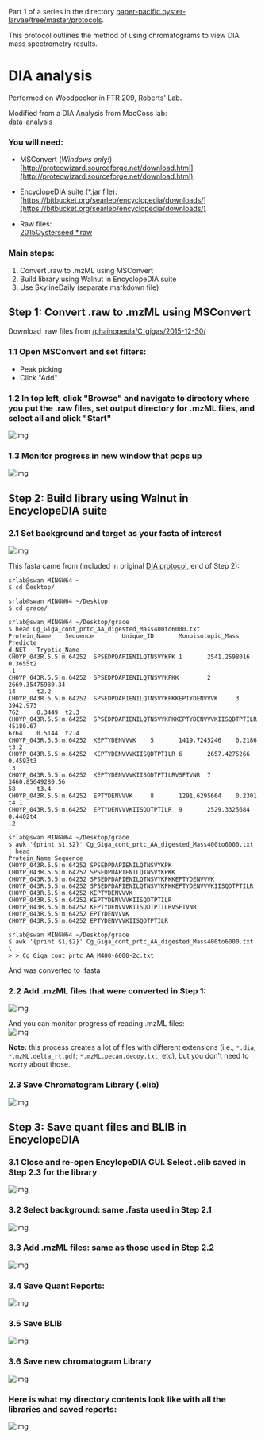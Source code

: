 Part 1 of a series in the directory [paper-pacific.oyster-larvae/tree/master/protocols](https://github.com/grace-ac/paper-pacific.oyster-larvae/tree/master/protocols). 

This protocol outlines the method of using chromatograms to view DIA mass spectrometry results. 

# DIA analysis
Performed on Woodpecker in FTR 209, Roberts' Lab. 

Modified from a DIA Analysis from MacCoss lab:      
[data-analysis](https://docs.google.com/document/d/1Vr3wE7Z8eJVenUWgbxJ3CmXxCoNiba_HYQXh7sNce_k/edit)

### You will need:
- MSConvert (_Windows only!_)    
[http://proteowizard.sourceforge.net/download.html](http://proteowizard.sourceforge.net/download.html)
- EncyclopeDIA suite (*.jar file):     
[https://bitbucket.org/searleb/encyclopedia/downloads/](https://bitbucket.org/searleb/encyclopedia/downloads/)  

- Raw files:        
[2015Oysterseed *.raw](http://owl.fish.washington.edu/phainopepla/C_gigas/2015-12-30/)

### Main steps:
1. Convert .raw to .mzML using MSConvert
2. Build library using Walnut in EncyclopeDIA suite
3. Use SkylineDaily (separate markdown file) 

## Step 1: Convert .raw to .mzML using MSConvert

Download .raw files from [/phainopepla/C_gigas/2015-12-30/](http://owl.fish.washington.edu/phainopepla/C_gigas/2015-12-30/)

### 1.1 Open MSConvert and set filters:     
- Peak picking     
- Click "Add"     

### 1.2 In top left, click "Browse" and navigate to directory where you put the .raw files, set output directory for .mzML files, and select all and click "Start"      
![img](https://github.com/RobertsLab/project-pacific.oyster-larvae/blob/master/DIA_2015/images/EncyclopeDIA-images/01-MSconvert.PNG)

### 1.3 Monitor progress in new window that pops up     
![img](https://github.com/RobertsLab/project-pacific.oyster-larvae/blob/master/DIA_2015/images/EncyclopeDIA-images/02-converting-to-mzML.PNG)

## Step 2: Build library using Walnut in EncyclopeDIA suite      

### 2.1 Set background and target as your fasta of interest       
![img](https://github.com/RobertsLab/project-pacific.oyster-larvae/blob/master/DIA_2015/images/EncyclopeDIA-images/03-walnut-add-background.PNG)    

This fasta came from (included in original [DIA protocol](https://github.com/RobertsLab/resources/blob/master/protocols/DIA-data-Analyses.md), end of Step 2):    
```
srlab@swan MINGW64 ~
$ cd Desktop/

srlab@swan MINGW64 ~/Desktop
$ cd grace/

srlab@swan MINGW64 ~/Desktop/grace
$ head Cg_Giga_cont_prtc_AA_digested_Mass400to6000.txt
Protein_Name    Sequence        Unique_ID       Monoisotopic_Mass       Predicte
d_NET   Tryptic_Name
CHOYP_043R.5.5|m.64252  SPSEDPDAPIENILQTNSVYKPK 1       2541.2598016    0.3655t2
.1
CHOYP_043R.5.5|m.64252  SPSEDPDAPIENILQTNSVYKPKK        2       2669.35475980.34
14      t2.2
CHOYP_043R.5.5|m.64252  SPSEDPDAPIENILQTNSVYKPKKEPTYDENVVVK     3       3942.973
762     0.3449  t2.3
CHOYP_043R.5.5|m.64252  SPSEDPDAPIENILQTNSVYKPKKEPTYDENVVVKIISQDTPTILR  45180.67
6764    0.5144  t2.4
CHOYP_043R.5.5|m.64252  KEPTYDENVVVK    5       1419.7245246    0.2186  t3.2
CHOYP_043R.5.5|m.64252  KEPTYDENVVVKIISQDTPTILR 6       2657.4275266    0.4593t3
.3
CHOYP_043R.5.5|m.64252  KEPTYDENVVVKIISQDTPTILRVSFTVNR  7       3460.85649280.56
58      t3.4
CHOYP_043R.5.5|m.64252  EPTYDENVVVK     8       1291.6295664    0.2301  t4.1
CHOYP_043R.5.5|m.64252  EPTYDENVVVKIISQDTPTILR  9       2529.3325684    0.4402t4
.2

srlab@swan MINGW64 ~/Desktop/grace
$ awk '{print $1,$2}' Cg_Giga_cont_prtc_AA_digested_Mass400to6000.txt | head
Protein_Name Sequence
CHOYP_043R.5.5|m.64252 SPSEDPDAPIENILQTNSVYKPK
CHOYP_043R.5.5|m.64252 SPSEDPDAPIENILQTNSVYKPKK
CHOYP_043R.5.5|m.64252 SPSEDPDAPIENILQTNSVYKPKKEPTYDENVVVK
CHOYP_043R.5.5|m.64252 SPSEDPDAPIENILQTNSVYKPKKEPTYDENVVVKIISQDTPTILR
CHOYP_043R.5.5|m.64252 KEPTYDENVVVK
CHOYP_043R.5.5|m.64252 KEPTYDENVVVKIISQDTPTILR
CHOYP_043R.5.5|m.64252 KEPTYDENVVVKIISQDTPTILRVSFTVNR
CHOYP_043R.5.5|m.64252 EPTYDENVVVK
CHOYP_043R.5.5|m.64252 EPTYDENVVVKIISQDTPTILR

srlab@swan MINGW64 ~/Desktop/grace
$ awk '{print $1,$2}' Cg_Giga_cont_prtc_AA_digested_Mass400to6000.txt \
> > Cg_Giga_cont_prtc_AA_M400-6000-2c.txt
```
And was converted to .fasta 

### 2.2 Add .mzML files that were converted in Step 1:    
![img](https://github.com/RobertsLab/project-pacific.oyster-larvae/blob/master/DIA_2015/images/EncyclopeDIA-images/04-walnut-add-mzml.PNG)   

And you can monitor progress of reading .mzML files:    
![img](https://github.com/RobertsLab/project-pacific.oyster-larvae/blob/master/DIA_2015/images/EncyclopeDIA-images/05-read-mzml-progres.PNG)

**Note:** this process creates a lot of files with different extensions (i.e., `*.dia`; `*.mzML.delta_rt.pdf`; `*.mzML.pecan.decoy.txt`; etc), but you don't need to worry about those. 

### 2.3 Save Chromatogram Library (.elib)     
![img](https://github.com/RobertsLab/project-pacific.oyster-larvae/blob/master/DIA_2015/images/EncyclopeDIA-images/06-save-chroma-lib.PNG)

## Step 3: Save quant files and BLIB in EncyclopeDIA     
### 3.1 Close and re-open EncylopeDIA GUI. Select .elib saved in Step 2.3 for the library        
![img](https://github.com/RobertsLab/project-pacific.oyster-larvae/blob/master/DIA_2015/images/EncyclopeDIA-images/07-select-elib.PNG)

### 3.2 Select background: same .fasta used in Step 2.1         
![img](https://github.com/RobertsLab/project-pacific.oyster-larvae/blob/master/DIA_2015/images/EncyclopeDIA-images/08-select-background-fasta.PNG)

### 3.3 Add .mzML files: same as those used in Step 2.2       
![img](https://github.com/RobertsLab/project-pacific.oyster-larvae/blob/master/DIA_2015/images/EncyclopeDIA-images/09-add-mzML.PNG)

### 3.4 Save Quant Reports:     
![img](https://github.com/RobertsLab/project-pacific.oyster-larvae/blob/master/DIA_2015/images/EncyclopeDIA-images/11-save-quant-reports.PNG)

### 3.5 Save BLIB      
![img](https://github.com/RobertsLab/project-pacific.oyster-larvae/blob/master/DIA_2015/images/EncyclopeDIA-images/13-save-blib.PNG)

### 3.6 Save new chromatogram Library       
![img](https://github.com/RobertsLab/project-pacific.oyster-larvae/blob/master/DIA_2015/images/EncyclopeDIA-images/15-saving-chrom-lib2.PNG)

### Here is what my directory contents look like with all the libraries and saved reports:    
![img](https://github.com/RobertsLab/project-pacific.oyster-larvae/blob/master/DIA_2015/images/EncyclopeDIA-images/17-final-contents.PNG)  


